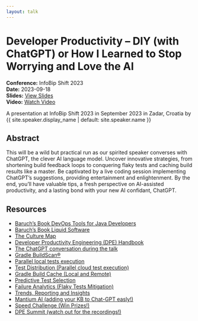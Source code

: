 ```yaml
---
layout: talk
---
```


<!-- Source: https://speaking.jbaru.ch/YGW5XP/developer-productivity-diy-with-chatgpt-or-how-i-learned-to-stop-worrying-and-love-the-ai -->
# Developer Productivity – DIY (with ChatGPT) or How I Learned to Stop Worrying and Love the AI

**Conference:** InfoBip Shift 2023  
**Date:** 2023-09-18  
**Slides:** [View Slides](https://drive.google.com/file/d/1meKRUJZ7l2gNZZkTaM077LmEF5sAwTVN/view)  
**Video:** [Watch Video](https://www.youtube.com/watch?v=McohNfG7RXg)  

A presentation at InfoBip Shift 2023 in
                    September 2023 in
                    Zadar, Croatia by 
                    {{ site.speaker.display_name | default: site.speaker.name }}

## Abstract

This will be a wild but practical run as our spirited speaker converses with ChatGPT, the clever AI language model. Uncover innovative strategies, from shortening build feedback loops to conquering flaky tests and caching build results like a master. Be captivated by a live coding session implementing ChatGPT’s suggestions, providing entertainment and enlightenment. By the end, you’ll have valuable tips, a fresh perspective on AI-assisted productivity, and a lasting bond with your new AI confidant, ChatGPT.

## Resources

- [Baruch’s Book DevOps Tools for Java Developers](https://amzn.to/3OWsgTP)
- [Baruch’s Book Liquid Software](https://amzn.to/47AoDug)
- [The Culture Map](https://amzn.to/3OX0Pct)
- [Developer Productivity Engineering (DPE) Handbook](https://gradle.com/developer-productivity-engineering/handbook/)
- [The ChatGPT conversation during the talk](https://chat.openai.com/share/a43d14f3-ea92-41e7-abb8-07a6f1bd26cb)
- [Gradle BuildScan®](https://scans.gradle.com/)
- [Parallel local tests execution](https://docs.gradle.org/current/userguide/performance.html#parallel_execution)
- [Test Distribution (Parallel cloud test execution)](https://gradle.com/gradle-enterprise-solutions/test-distribution/)
- [Gradle Build Cache (Local and Remote)](https://docs.gradle.org/current/userguide/build_cache.html)
- [Predictive Test Selection](https://gradle.com/gradle-enterprise-solutions/predictive-test-selection/)
- [Failure Analytics (Flaky Tests Mitigation)](https://gradle.com/gradle-enterprise-solutions/failure-analytics/)
- [Trends, Reporting and Insights](https://gradle.com/gradle-enterprise-solutions/management-reporting-and-insights/)
- [Mantium AI (adding your KB to Chat-GPT easly!)](https://mantiumai.com/)
- [Speed Challenge (Win Prizes!)](https://gradle.com/gradle-enterprise-solutions/management-reporting-and-insights/)
- [DPE Summit (watch out for the recordings!)](https://dpesummit.com/)
